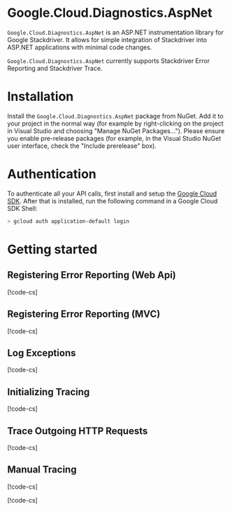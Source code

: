 # Google.Cloud.Diagnostics.AspNet

`Google.Cloud.Diagnostics.AspNet` is an ASP.NET instrumentation library for Google Stackdriver.
It allows for simple integration of Stackdriver into ASP.NET applications with minimal code changes.

`Google.Cloud.Diagnostics.AspNet` currently supports Stackdriver Error Reporting and Stackdriver Trace.

# Installation

Install the `Google.Cloud.Diagnostics.AspNet` package from NuGet. Add it to your project in the normal way
(for example by right-clicking on the project in Visual Studio and choosing "Manage NuGet Packages...").
Please ensure you enable pre-release packages (for example, in the Visual Studio NuGet user interface,
check the "Include prerelease" box).

# Authentication

To authenticate all your API calls, first install and setup the
[Google Cloud SDK](https://cloud.google.com/sdk/). After that is
installed, run the following command in a Google Cloud SDK Shell:

```sh
> gcloud auth application-default login
```

# Getting started

## Registering Error Reporting (Web Api)

[!code-cs[](obj/snippets/Google.Cloud.Diagnostics.AspNet.AspNet.txt#RegisterExceptionLoggerWebApi)]

## Registering Error Reporting (MVC)

[!code-cs[](obj/snippets/Google.Cloud.Diagnostics.AspNet.AspNet.txt#RegisterExceptionLoggerMvc)]

## Log Exceptions

[!code-cs[](obj/snippets/Google.Cloud.Diagnostics.AspNet.AspNet.txt#LogExceptions)]

## Initializing Tracing

[!code-cs[](obj/snippets/Google.Cloud.Diagnostics.AspNet.AspNet.txt#InitializeTrace)]

## Trace Outgoing HTTP Requests

[!code-cs[](obj/snippets/Google.Cloud.Diagnostics.AspNet.AspNet.txt#TraceOutgoing)]

## Manual Tracing

[!code-cs[](obj/snippets/Google.Cloud.Diagnostics.AspNet.AspNet.txt#UseTracer)]

[!code-cs[](obj/snippets/Google.Cloud.Diagnostics.AspNet.AspNet.txt#UseTracerRunIn)]
